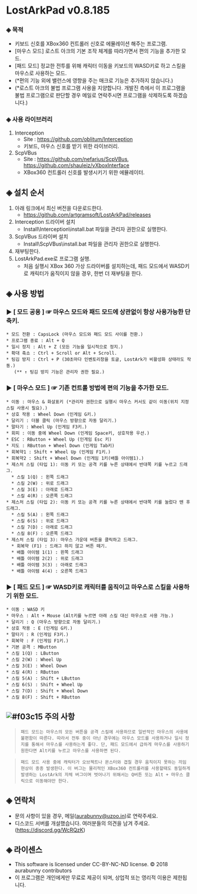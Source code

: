 ﻿# LostArkPad v0.8.185
### ◈ 목적
- 키보드 신호를 XBox360 컨트롤러 신호로 에뮬레이션 해주는 프로그램.
- [마우스 모드] 로스트 아크의 기본 조작 체계를 따라가면서 편의 기능을 추가한 모드.
- [패드 모드] 정교한 전투를 위해 캐릭터 이동을 키보드의 WASD키로 하고 스킬을 마우스로 사용하는 모드.
- (*편의 기능 외에 밸런스에 영향을 주는 매크로 기능은 추가하지 않습니다.)
- (*로스트 아크의 불법 프로그램 사용을 지양합니다. 개발진 측에서 이 프로그램을 불법 프로그램으로 판단할 경우 메일로 연락주시면 프로그램을 삭제하도록 하겠습니다.)

### ◈ 사용 라이브러리
1. Interception 
   - Site : https://github.com/oblitum/Interception
   - 키보드, 마우스 신호를 받기 위한 라이브러리.
2. ScpVBus
   - Site : https://github.com/nefarius/ScpVBus, https://github.com/shauleiz/vXboxInterface
   - XBox360 컨트롤러 신호를 발생시키기 위한 에뮬레이터.

## ◈ 설치 순서
1. 아래 링크에서 최신 버전을 다운로드한다.
   - https://github.com/artgramsoft/LostArkPad/releases
2. Interception 드라이버 설치
   - Install\Interception\install.bat 파일을 관리자 권한으로 실행한다.
3. ScpVBus 드라이버 설치
   - Install\ScpVBus\install.bat 파일을 관리자 권한으로 실행한다.
4. 재부팅한다.
5. LostArkPad.exe로 프로그램 실행.
   - 처음 실행시 XBox 360 가상 드라이버를 설치하는데, 패드 모드에서 WASD키로 캐릭터가 움직이지 않을 경우, 한번 더 재부팅을 한다.

## ◈ 사용 방법
### ▶ [ 모드 공용 ] ☞ 마우스 모드와 패드 모드에 상관없이 항상 사용가능한 단축키.
```
* 모드 전환 : CapsLock (마우스 모드와 패드 모드 사이를 전환.)
* 프로그램 종료 : Alt + Q
* 일시 정지 : Alt + Z (모든 기능을 일시적으로 정지.)
* 확대 축소 : Ctrl + Scroll or Alt + Scroll.
* 팅김 방지 : Ctrl + P (30초마다 인벤토리창을 토글, LostArk가 비활성화 상태라도 작동.)  
   (** ↑ 팅김 방지 기능은 관리자 권한 필요.)
```
    
### ▶ [ 마우스 모드 ] ☞ 기존 컨트롤 방법에 편의 기능을 추가한 모드.
```
* 이동 : 마우스 & 화살표키 (*관리자 권한으로 실행시 마우스 커서도 같이 이동(위치 지정 스킬 사용시 필요).)
* 상호 작용 : Wheel Down (인게임 G키.)
* 달리기 : 더블 클릭 (마우스 방향으로 자동 달리기.)
* 말타기 : Wheel Up (인게임 F3키.)
* 회피 : 이동 중에 Wheel Down (인게임 Space키, 상호작용 우선.)
* ESC : RButton + Wheel Up (인게임 Esc 키)
* 지도 : RButton + Wheel Down (인게임 Tab키)
* 회복약1 : Shift + Wheel Up (인게임 F1키.)
* 회복약2 : Shift + Wheel Down (인게임 1키(배틀 아이템1).)
* 제스처 스킬 (타입 1): 이동 키 또는 공격 키를 누른 상태에서 반대쪽 키를 누르고 드래그.
  * 스킬 1(Q) : 왼쪽 드래그
  * 스킬 2(W) : 위로 드래그
  * 스킬 3(E) : 아래로 드래그
  * 스킬 4(R) : 오른쪽 드래그
* 제스처 스킬 (타입 2): 이동 키 또는 공격 키를 누른 상태에서 반대쪽 키를 눌렀다 뗀 후 드래그.
  * 스킬 5(A) : 왼쪽 드래그
  * 스킬 6(S) : 위로 드래그
  * 스킬 7(D) : 아래로 드래그
  * 스킬 8(F) : 오른쪽 드래그
* 제스처 스킬 (타입 3): 마우스 가운데 버튼을 클릭하고 드래그.
  * 회복약 (F1) : 드래그 하지 않고 버튼 떼기.
  * 배틀 아이템 1(1) : 왼쪽 드래그
  * 배틀 아이템 2(2) : 위로 드래그
  * 배틀 아이템 3(3) : 아래로 드래그
  * 배틀 아이템 4(4) : 오른쪽 드래그
```

### ▶ [ 패드 모드 ] ☞ WASD키로 캐릭터를 움직이고 마우스로 스킬을 사용하기 위한 모드.
```
* 이동 : WASD 키
* 마우스 : Alt + Mouse (Alt키를 누르면 아래 스킬 대신 마우스로 사용 가능.)
* 달리기 : Q (마우스 방향으로 자동 달리기.)
* 상호 작용 : E (인게임 G키.)
* 말타기 : R (인게임 F3키.)
* 회복약 : F (인게임 F1키.)
* 기본 공격 : MButton
* 스킬 1(Q) : LButton
* 스킬 2(W) : Wheel Up
* 스킬 3(E) : Wheel Down
* 스킬 4(R) : RButton
* 스킬 5(A) : Shift + LButton
* 스킬 6(S) : Shift + Wheel Up
* 스킬 7(D) : Shift + Wheel Down
* 스킬 8(F) : Shift + RButton
```

## ![#f03c15](https://placehold.it/15/f03c15/000000?text=+) 주의 사항
> `패드 모드는 마우스의 모든 버튼을 공격 스킬에 사용하므로 일반적인 마우스의 사용에 불편함이 따른다. 따라서 전투 중이 아닌 경우에는 마우스 모드를 사용하거나 일시 정지를 통해서 마우스를 사용하는게 좋다. 단, 패드 모드에서 급하게 마우스를 사용하기 원한다면 Alt키를 누르고 마우스를 사용하면 된다.`

> `패드 모드 사용 중에 캐릭터가 오브젝트나 몬스터와 겹칠 경우 움직이지 못하는 끼임 현상이 종종 발생한다. 이 버그는 물리적인 XBox360 컨트롤러를 사용할때도 동일하게 발생하는 LostArk의 자체 버그이며 벗어나기 위해서는 Q버튼 또는 Alt + 마우스 클릭으로 이동해야만 한다.`

## ◈ 연락처
- 문의 사항이 있을 경우, 메일(aurabunny@uzoo.in)로 연락주세요.
- 디스코드 서버를 개설했습니다. 여러분들의 의견을 남겨 주세요.
  (https://discord.gg/WcRQzK)

## ◈ 라이센스
- This software is licensed under CC-BY-NC-ND license. © 2018 aurabunny contributors
- 이 프로그램은 개인에게만 무료로 제공이 되며, 상업적 또는 영리적 이용은 제한됩니다.